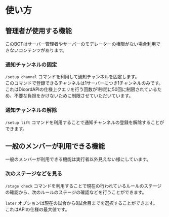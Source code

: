 # 使い方

## 管理者が使用する機能

このBOTはサーバー管理者やサーバーのモデレーターの権限がない場合利用できないコンテンツがあります。

### 通知チャンネルの固定

`/setup channel` コマンドを利用して通知チャンネルを固定します。\
このコマンドで登録できるチャンネルは1サーバーにつき1チャンネルのみです。\
これはDicordAPIの仕様上クエリを行う回数が1秒間に50回に制限されているため、不要な負担をかけないために制限させていただいています。

### 通知チャンネルの解除

`/setup lift` コマンドを利用することで通知チャンネルの登録を解除することができます。



## 一般のメンバーが利用できる機能

一般のメンバーが利用できる機能は実行者以外見えない様にしています。

### 次のステージなどを見る

`/stage check` コマンドを利用することで現在の行われているルールのステージの確認から、次のルールのステージの確認などを行うことができます。

`later` オプションは現在の試合から8試合目までを選択することができます。\
これはAPIの仕様の最大値です。

